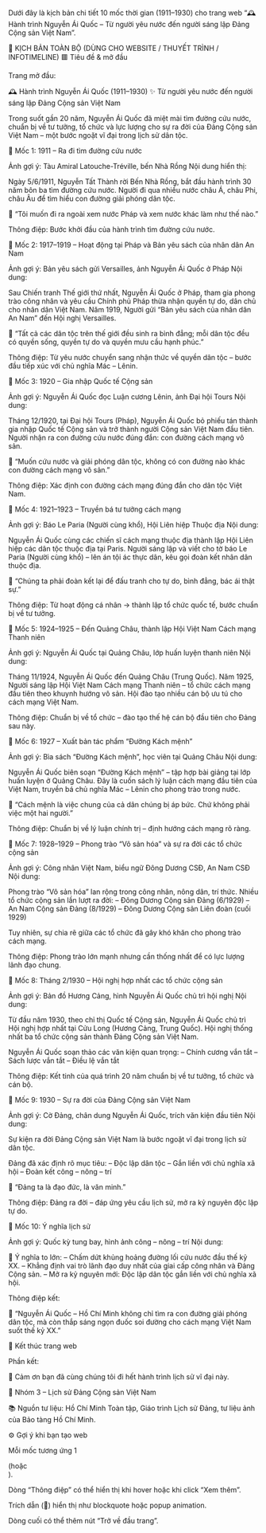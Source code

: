 Dưới đây là kịch bản chi tiết 10 mốc thời gian (1911–1930) cho trang web “🕰️ Hành trình Nguyễn Ái Quốc – Từ người yêu nước đến người sáng lập Đảng Cộng sản Việt Nam”.

🧠 KỊCH BẢN TOÀN BỘ (DÙNG CHO WEBSITE / THUYẾT TRÌNH / INFOTIMELINE)
🟥 Tiêu đề & mở đầu

Trang mở đầu:

🕰️ Hành trình Nguyễn Ái Quốc (1911–1930)
✨ Từ người yêu nước đến người sáng lập Đảng Cộng sản Việt Nam

Trong suốt gần 20 năm, Nguyễn Ái Quốc đã miệt mài tìm đường cứu nước, chuẩn bị về tư tưởng, tổ chức và lực lượng cho sự ra đời của Đảng Cộng sản Việt Nam – một bước ngoặt vĩ đại trong lịch sử dân tộc.

🧩 Mốc 1: 1911 – Ra đi tìm đường cứu nước

Ảnh gợi ý: Tàu Amiral Latouche-Tréville, bến Nhà Rồng
Nội dung hiển thị:

Ngày 5/6/1911, Nguyễn Tất Thành rời Bến Nhà Rồng, bắt đầu hành trình 30 năm bôn ba tìm đường cứu nước.
Người đi qua nhiều nước châu Á, châu Phi, châu Âu để tìm hiểu con đường giải phóng dân tộc.

💬 “Tôi muốn đi ra ngoài xem nước Pháp và xem nước khác làm như thế nào.”

Thông điệp: Bước khởi đầu của hành trình tìm đường cứu nước.

🧩 Mốc 2: 1917–1919 – Hoạt động tại Pháp và Bản yêu sách của nhân dân An Nam

Ảnh gợi ý: Bản yêu sách gửi Versailles, ảnh Nguyễn Ái Quốc ở Pháp
Nội dung:

Sau Chiến tranh Thế giới thứ nhất, Nguyễn Ái Quốc ở Pháp, tham gia phong trào công nhân và yêu cầu Chính phủ Pháp thừa nhận quyền tự do, dân chủ cho nhân dân Việt Nam.
Năm 1919, Người gửi “Bản yêu sách của nhân dân An Nam” đến Hội nghị Versailles.

💬 “Tất cả các dân tộc trên thế giới đều sinh ra bình đẳng; mỗi dân tộc đều có quyền sống, quyền tự do và quyền mưu cầu hạnh phúc.”

Thông điệp: Từ yêu nước chuyển sang nhận thức về quyền dân tộc – bước đầu tiếp xúc với chủ nghĩa Mác – Lênin.

🧩 Mốc 3: 1920 – Gia nhập Quốc tế Cộng sản

Ảnh gợi ý: Nguyễn Ái Quốc đọc Luận cương Lênin, ảnh Đại hội Tours
Nội dung:

Tháng 12/1920, tại Đại hội Tours (Pháp), Nguyễn Ái Quốc bỏ phiếu tán thành gia nhập Quốc tế Cộng sản và trở thành người Cộng sản Việt Nam đầu tiên.
Người nhận ra con đường cứu nước đúng đắn: con đường cách mạng vô sản.

💬 “Muốn cứu nước và giải phóng dân tộc, không có con đường nào khác con đường cách mạng vô sản.”

Thông điệp: Xác định con đường cách mạng đúng đắn cho dân tộc Việt Nam.

🧩 Mốc 4: 1921–1923 – Truyền bá tư tưởng cách mạng

Ảnh gợi ý: Báo Le Paria (Người cùng khổ), Hội Liên hiệp Thuộc địa
Nội dung:

Nguyễn Ái Quốc cùng các chiến sĩ cách mạng thuộc địa thành lập Hội Liên hiệp các dân tộc thuộc địa tại Paris.
Người sáng lập và viết cho tờ báo Le Paria (Người cùng khổ) – lên án tội ác thực dân, kêu gọi đoàn kết nhân dân thuộc địa.

💬 “Chúng ta phải đoàn kết lại để đấu tranh cho tự do, bình đẳng, bác ái thật sự.”

Thông điệp: Từ hoạt động cá nhân → thành lập tổ chức quốc tế, bước chuẩn bị về tư tưởng.

🧩 Mốc 5: 1924–1925 – Đến Quảng Châu, thành lập Hội Việt Nam Cách mạng Thanh niên

Ảnh gợi ý: Nguyễn Ái Quốc tại Quảng Châu, lớp huấn luyện thanh niên
Nội dung:

Tháng 11/1924, Nguyễn Ái Quốc đến Quảng Châu (Trung Quốc).
Năm 1925, Người sáng lập Hội Việt Nam Cách mạng Thanh niên – tổ chức cách mạng đầu tiên theo khuynh hướng vô sản.
Hội đào tạo nhiều cán bộ ưu tú cho cách mạng Việt Nam.

Thông điệp: Chuẩn bị về tổ chức – đào tạo thế hệ cán bộ đầu tiên cho Đảng sau này.

🧩 Mốc 6: 1927 – Xuất bản tác phẩm “Đường Kách mệnh”

Ảnh gợi ý: Bìa sách “Đường Kách mệnh”, học viên tại Quảng Châu
Nội dung:

Nguyễn Ái Quốc biên soạn “Đường Kách mệnh” – tập hợp bài giảng tại lớp huấn luyện ở Quảng Châu.
Đây là cuốn sách lý luận cách mạng đầu tiên của Việt Nam, truyền bá chủ nghĩa Mác – Lênin cho phong trào trong nước.

💬 “Cách mệnh là việc chung của cả dân chúng bị áp bức. Chứ không phải việc một hai người.”

Thông điệp: Chuẩn bị về lý luận chính trị – định hướng cách mạng rõ ràng.

🧩 Mốc 7: 1928–1929 – Phong trào “Vô sản hóa” và sự ra đời các tổ chức cộng sản

Ảnh gợi ý: Công nhân Việt Nam, biểu ngữ Đông Dương CSĐ, An Nam CSĐ
Nội dung:

Phong trào “Vô sản hóa” lan rộng trong công nhân, nông dân, trí thức.
Nhiều tổ chức cộng sản lần lượt ra đời:
– Đông Dương Cộng sản Đảng (6/1929)
– An Nam Cộng sản Đảng (8/1929)
– Đông Dương Cộng sản Liên đoàn (cuối 1929)

Tuy nhiên, sự chia rẽ giữa các tổ chức đã gây khó khăn cho phong trào cách mạng.

Thông điệp: Phong trào lớn mạnh nhưng cần thống nhất để có lực lượng lãnh đạo chung.

🧩 Mốc 8: Tháng 2/1930 – Hội nghị hợp nhất các tổ chức cộng sản

Ảnh gợi ý: Bản đồ Hương Cảng, hình Nguyễn Ái Quốc chủ trì hội nghị
Nội dung:

Từ đầu năm 1930, theo chỉ thị Quốc tế Cộng sản, Nguyễn Ái Quốc chủ trì Hội nghị hợp nhất tại Cửu Long (Hương Cảng, Trung Quốc).
Hội nghị thống nhất ba tổ chức cộng sản thành Đảng Cộng sản Việt Nam.

Nguyễn Ái Quốc soạn thảo các văn kiện quan trọng:
– Chính cương vắn tắt
– Sách lược vắn tắt
– Điều lệ vắn tắt

Thông điệp: Kết tinh của quá trình 20 năm chuẩn bị về tư tưởng, tổ chức và cán bộ.

🧩 Mốc 9: 1930 – Sự ra đời của Đảng Cộng sản Việt Nam

Ảnh gợi ý: Cờ Đảng, chân dung Nguyễn Ái Quốc, trích văn kiện đầu tiên
Nội dung:

Sự kiện ra đời Đảng Cộng sản Việt Nam là bước ngoặt vĩ đại trong lịch sử dân tộc.

Đảng đã xác định rõ mục tiêu:
– Độc lập dân tộc
– Gắn liền với chủ nghĩa xã hội
– Đoàn kết công – nông – trí

💬 “Đảng ta là đạo đức, là văn minh.”

Thông điệp: Đảng ra đời – đáp ứng yêu cầu lịch sử, mở ra kỷ nguyên độc lập tự do.

🧩 Mốc 10: Ý nghĩa lịch sử

Ảnh gợi ý: Quốc kỳ tung bay, hình ảnh công – nông – trí
Nội dung:

🎯 Ý nghĩa to lớn:
– Chấm dứt khủng hoảng đường lối cứu nước đầu thế kỷ XX.
– Khẳng định vai trò lãnh đạo duy nhất của giai cấp công nhân và Đảng Cộng sản.
– Mở ra kỷ nguyên mới: Độc lập dân tộc gắn liền với chủ nghĩa xã hội.

Thông điệp kết:

🌟 “Nguyễn Ái Quốc – Hồ Chí Minh không chỉ tìm ra con đường giải phóng dân tộc, mà còn thắp sáng ngọn đuốc soi đường cho cách mạng Việt Nam suốt thế kỷ XX.”

🏁 Kết thúc trang web

Phần kết:

🎉 Cảm ơn bạn đã cùng chúng tôi đi hết hành trình lịch sử vĩ đại này.

🩶 Nhóm 3 – Lịch sử Đảng Cộng sản Việt Nam

📚 Nguồn tư liệu: Hồ Chí Minh Toàn tập, Giáo trình Lịch sử Đảng, tư liệu ảnh của Bảo tàng Hồ Chí Minh.

⚙️ Gợi ý khi bạn tạo web

Mỗi mốc tương ứng 1 <section class="timeline-item"> (hoặc <div>).

Dòng “Thông điệp” có thể hiển thị khi hover hoặc khi click “Xem thêm”.

Trích dẫn (💬) hiển thị như blockquote hoặc popup animation.

Dòng cuối có thể thêm nút “Trở về đầu trang”.
